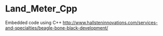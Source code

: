 # Land_Meter_Cpp
Embedded code using C++
http://www.hallsteninnovations.com/services-and-specialties/beagle-bone-black-development/
